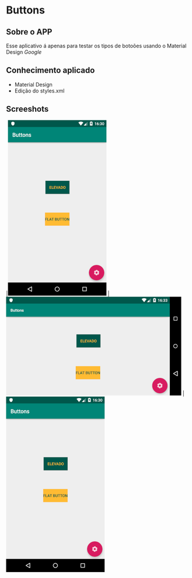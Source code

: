 # Buttons

## Sobre o APP 
Esse aplicativo á apenas para testar os tipos de botoões usando o Material Design _Google_
## Conhecimento aplicado
* Material Design
* Edição do styles.xml

## Screeshots

|![1](https://github.com/reginaldobarreto/Buttons/blob/master/screenshot-2019-10-08_16.30.49.01.png)
|![1](https://github.com/reginaldobarreto/Buttons/blob/master/screenshot-2019-10-08_16.33.13.714.png)
|![1](https://github.com/reginaldobarreto/Buttons/blob/master/screenshot-2019-10-08_16.30.49.01.png)